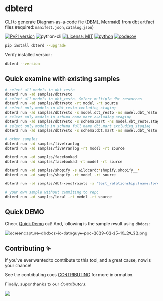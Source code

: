 # dbterd

CLI to generate Diagram-as-a-code file ([DBML](https://dbdiagram.io/d), [Mermaid](https://mermaid-js.github.io/mermaid-live-editor/)) from dbt artifact files (required: `manifest.json`, `catalog.json`)

[![PyPI version](https://badge.fury.io/py/dbterd.svg)](https://pypi.org/project/dbterd/)
![python-cli](https://img.shields.io/badge/CLI-Python-FFCE3E?labelColor=14354C&logo=python&logoColor=white)
[![License: MIT](https://img.shields.io/badge/License-MIT-yellow.svg)](https://opensource.org/licenses/MIT)
[![python](https://img.shields.io/badge/Python-3.9|3.10|3.11-3776AB.svg?style=flat&logo=python&logoColor=white)](https://www.python.org)
[![codecov](https://codecov.io/gh/datnguye/dbterd/branch/main/graph/badge.svg?token=N7DMQBLH4P)](https://codecov.io/gh/datnguye/dbterd)

```bash
pip install dbterd --upgrade
```

Verify installed version:

```bash
dbterd --version
```

## Quick examine with existing samples

```bash
# select all models in dbt_resto
dbterd run -ad samples/dbtresto
# select all models in dbt_resto, Select multiple dbt resources
dbterd run -ad samples/dbtresto -rt model -rt source
# select only models in dbt_resto excluding staging
dbterd run -ad samples/dbtresto -s model.dbt_resto -ns model.dbt_resto.staging
# select only models in schema name mart excluding staging
dbterd run -ad samples/dbtresto -s schema:mart -ns model.dbt_resto.staging
# select only models in schema full name dbt.mart excluding staging
dbterd run -ad samples/dbtresto -s schema:dbt.mart -ns model.dbt_resto.staging

# other samples
dbterd run -ad samples/fivetranlog
dbterd run -ad samples/fivetranlog -rt model -rt source

dbterd run -ad samples/facebookad
dbterd run -ad samples/facebookad -rt model -rt source

dbterd run -ad samples/shopify -s wildcard:*shopify.shopify__*
dbterd run -ad samples/shopify -rt model -rt source

dbterd run -ad samples/dbt-constraints -a "test_relationship:(name:foreign_key|c_from:fk_column_name|c_to:pk_column_name)"

# your own sample without commiting to repo
dbterd run -ad samples/local -rt model -rt source
```

## Quick DEMO

Check [Quick Demo](https://dbterd.datnguyen.de/latest/nav/guide/generate-dbml.html) out! And, following is the sample result using `dbdocs`:

![screencapture-dbdocs-io-datnguye-poc-2023-02-25-10_29_32.png](https://raw.githubusercontent.com/datnguye/dbterd/main/assets/images/screencapture-dbdocs-io-datnguye-poc-2023-02-25-10_29_32.png)

## Contributing ✨

If you've ever wanted to contribute to this tool, and a great cause, now is your chance!

See the contributing docs [CONTRIBUTING](https://dbterd.datnguyen.de/latest/nav/development/contributing-guide.html) for more information.

Finally, super thanks to our *Contributors*:

<a href="https://github.com/datnguye/dbterd/graphs/contributors">
  <img src="https://contrib.rocks/image?repo=datnguye/dbterd" />
</a>
